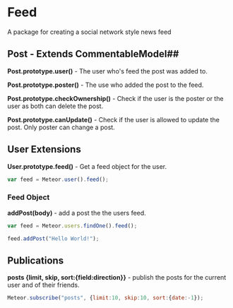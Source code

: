 # Feed #

A package for creating a social network style news feed


## Post - Extends CommentableModel##

**Post.prototype.user()** - The user who's feed the post was added to.

**Post.prototype.poster()** - The use who added the post to the feed.

**Post.prototype.checkOwnership()** - Check if the user is the poster or the user as both can delete the post.

**Post.prototype.canUpdate()** - Check if the user is allowed to update the post. Only poster can change a post.


## User Extensions ##

**User.prototype.feed()** - Get a feed object for the user.

```javascript
var feed = Meteor.user().feed();
```

### Feed Object ###

**addPost(body)** - add a post the the users feed.

```javascript
var feed = Meteor.users.findOne().feed();

feed.addPost("Hello World!");
```

## Publications ##

**posts {limit, skip, sort:{field:direction}}** - publish the posts for the current user and of their friends.

```javascript
Meteor.subscribe("posts", {limit:10, skip:10, sort:{date:-1});
```
